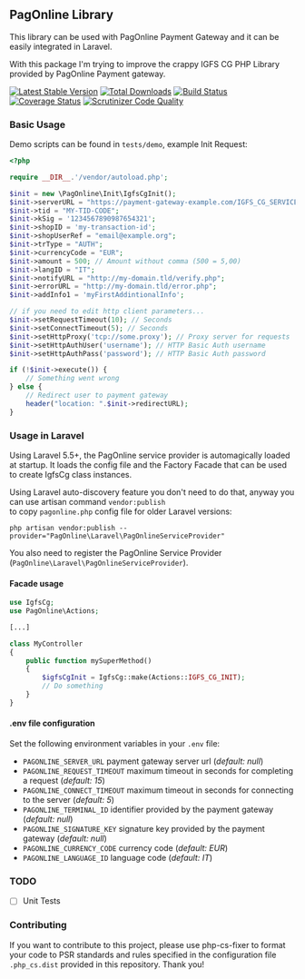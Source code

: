 ## PagOnline Library

This library can be used with PagOnline Payment Gateway and it can be easily integrated in Laravel.

With this package I'm trying to improve the crappy IGFS CG PHP Library provided by PagOnline Payment gateway.

[![Latest Stable Version](https://poser.pugx.org/mattiabasone/pagonline/v/stable)](https://packagist.org/packages/mattiabasone/pagonline)
[![Total Downloads](https://poser.pugx.org/mattiabasone/pagonline/downloads)](https://packagist.org/packages/mattiabasone/pagonline)
[![Build Status](https://travis-ci.org/mattiabasone/PagOnline.svg?branch=master)](https://travis-ci.org/mattiabasone/PagOnline)
[![Coverage Status](https://coveralls.io/repos/github/mattiabasone/PagOnline/badge.svg)](https://coveralls.io/github/mattiabasone/PagOnline)
[![Scrutinizer Code Quality](https://scrutinizer-ci.com/g/mattiabasone/PagOnline/badges/quality-score.png?b=master)](https://scrutinizer-ci.com/g/mattiabasone/PagOnline/?branch=master)

### Basic Usage

Demo scripts can be found in `tests/demo`, example Init Request:

```php
<?php 

require __DIR__.'/vendor/autoload.php';

$init = new \PagOnline\Init\IgfsCgInit();
$init->serverURL = "https://payment-gateway-example.com/IGFS_CG_SERVICES/services";
$init->tid = "MY-TID-CODE";
$init->kSig = '1234567890987654321';
$init->shopID = 'my-transaction-id';
$init->shopUserRef = "email@example.org";
$init->trType = "AUTH";
$init->currencyCode = "EUR";
$init->amount = 500; // Amount without comma (500 = 5,00)
$init->langID = "IT";
$init->notifyURL = "http://my-domain.tld/verify.php";
$init->errorURL = "http://my-domain.tld/error.php";
$init->addInfo1 = 'myFirstAddintionalInfo';

// if you need to edit http client parameters...
$init->setRequestTimeout(10); // Seconds
$init->setConnectTimeout(5); // Seconds
$init->setHttpProxy('tcp://some.proxy'); // Proxy server for requests
$init->setHttpAuthUser('username'); // HTTP Basic Auth username
$init->setHttpAuthPass('password'); // HTTP Basic Auth password

if (!$init->execute()) {
    // Something went wrong
} else {
    // Redirect user to payment gateway
    header("location: ".$init->redirectURL);
}
```

### Usage in Laravel

Using Laravel 5.5+, the PagOnline service provider is automagically loaded at startup. 
It loads the config file and the Factory Facade that can be used to create IgfsCg class instances.

Using Laravel auto-discovery feature you don't need to do that, anyway you can use artisan command `vendor:publish`  
to copy `pagonline.php` config file for older Laravel versions:

`php artisan vendor:publish --provider="PagOnline\Laravel\PagOnlineServiceProvider"`

You also need to register the PagOnline Service Provider (`PagOnline\Laravel\PagOnlineServiceProvider`).

#### Facade usage

```php
use IgfsCg;
use PagOnline\Actions;

[...]

class MyController 
{
    public function mySuperMethod()
    {
        $igfsCgInit = IgfsCg::make(Actions::IGFS_CG_INIT);
        // Do something
    }
}
```

#### .env file configuration
Set the following environment variables in your `.env` file:
- `PAGONLINE_SERVER_URL` payment gateway server url (_default: null_)
- `PAGONLINE_REQUEST_TIMEOUT` maximum timeout in seconds for completing a request (_default: 15_)
- `PAGONLINE_CONNECT_TIMEOUT` maximum timeout in seconds for connecting to the server (_default: 5_)
- `PAGONLINE_TERMINAL_ID` identifier provided by the payment gateway (_default: null_)
- `PAGONLINE_SIGNATURE_KEY` signature key provided by the payment gateway (_default: null_)
- `PAGONLINE_CURRENCY_CODE` currency code (_default: EUR_)
- `PAGONLINE_LANGUAGE_ID` language code (_default: IT_)

### TODO

- [ ] Unit Tests

### Contributing

If you want to contribute to this project, please use php-cs-fixer to format your code to PSR standards and rules 
specified in the configuration file `.php_cs.dist` provided in this repository.
Thank you!